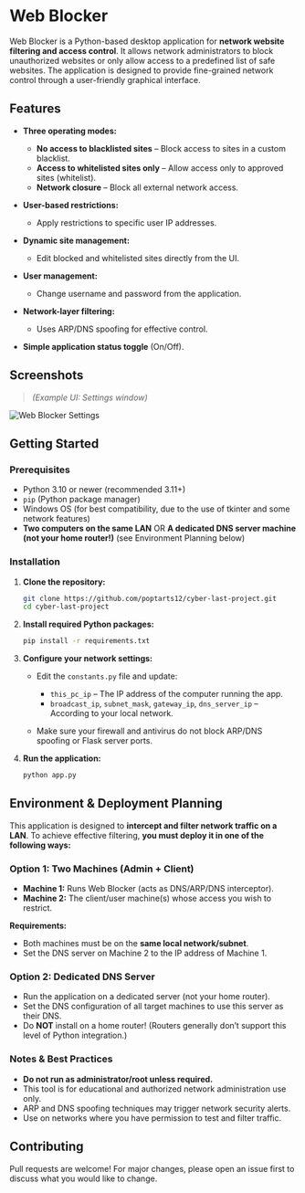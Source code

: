 # Web Blocker

Web Blocker is a Python-based desktop application for **network website filtering and access control**.
It allows network administrators to block unauthorized websites or only allow access to a predefined list of safe websites.
The application is designed to provide fine-grained network control through a user-friendly graphical interface.

## Features

* **Three operating modes:**

  * **No access to blacklisted sites** – Block access to sites in a custom blacklist.
  * **Access to whitelisted sites only** – Allow access only to approved sites (whitelist).
  * **Network closure** – Block all external network access.
* **User-based restrictions:**

  * Apply restrictions to specific user IP addresses.
* **Dynamic site management:**

  * Edit blocked and whitelisted sites directly from the UI.
* **User management:**

  * Change username and password from the application.
* **Network-layer filtering:**

  * Uses ARP/DNS spoofing for effective control.
* **Simple application status toggle** (On/Off).

## Screenshots

> *(Example UI: Settings window)*

![Web Blocker Settings](/screenshot.png)

<!-- Replace the path with your uploaded image, e.g. "images/settings.png" -->

## Getting Started

### Prerequisites

* Python 3.10 or newer (recommended 3.11+)
* `pip` (Python package manager)
* Windows OS (for best compatibility, due to the use of tkinter and some network features)
* **Two computers on the same LAN**
  OR
  **A dedicated DNS server machine (not your home router!)**
  (see Environment Planning below)

### Installation

1. **Clone the repository:**

   ```sh
   git clone https://github.com/poptarts12/cyber-last-project.git
   cd cyber-last-project
   ```

2. **Install required Python packages:**

   ```sh
   pip install -r requirements.txt
   ```

3. **Configure your network settings:**

   * Edit the `constants.py` file and update:

     * `this_pc_ip` – The IP address of the computer running the app.
     * `broadcast_ip`, `subnet_mask`, `gateway_ip`, `dns_server_ip` – According to your local network.
   * Make sure your firewall and antivirus do not block ARP/DNS spoofing or Flask server ports.

4. **Run the application:**

   ```sh
   python app.py
   ```

## Environment & Deployment Planning

This application is designed to **intercept and filter network traffic on a LAN**.
To achieve effective filtering, **you must deploy it in one of the following ways:**

### Option 1: Two Machines (Admin + Client)

* **Machine 1:** Runs Web Blocker (acts as DNS/ARP/DNS interceptor).
* **Machine 2:** The client/user machine(s) whose access you wish to restrict.

**Requirements:**

* Both machines must be on the **same local network/subnet**.
* Set the DNS server on Machine 2 to the IP address of Machine 1.

### Option 2: Dedicated DNS Server

* Run the application on a dedicated server (not your home router).
* Set the DNS configuration of all target machines to use this server as their DNS.
* Do **NOT** install on a home router!
  (Routers generally don’t support this level of Python integration.)

### Notes & Best Practices

* **Do not run as administrator/root unless required.**
* This tool is for educational and authorized network administration use only.
* ARP and DNS spoofing techniques may trigger network security alerts.
* Use on networks where you have permission to test and filter traffic.

## Contributing

Pull requests are welcome! For major changes, please open an issue first to discuss what you would like to change.


